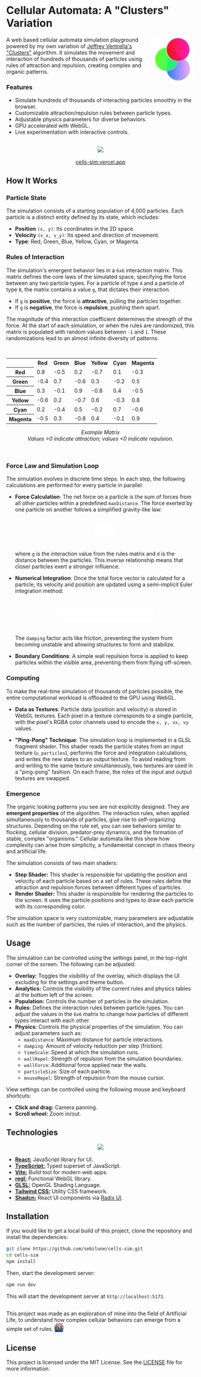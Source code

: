 # Cellular Automata: A "Clusters" Variation

<img src="./docs/assets/img/logo.png" alt="Cells Sim Logo" width="120" align="right" />

A web based cellular automata simulation playground powered by my own variation of [Jeffrey Ventrella's "Clusters"](http://www.ventrella.com/Clusters) algorithm. It simulates the movement and interaction of hundreds of thousands of particles using rules of attraction and repulsion, creating complex and organic patterns.

### Features

- Simulate hundreds of thousands of interacting particles smoothly in the browser.
- Customizable attraction/repulsion rules between particle types.
- Adjustable physics parameters for diverse behaviors.
- GPU accelerated with WebGL.
- Live experimentation with interactive controls.

##

<div align="center">
    <img src="./docs/assets/img/showcase.gif" auto>
    <p><a href="http://cells-sim.vercel.app">cells-sim.vercel.app</a></p>
</div>

## How It Works

### Particle State

The simulation consists of a starting population of 4,000 particles. Each particle is a distinct entity defined by its state, which includes:

- **Position** `(x, y)`: Its coordinates in the 2D space.
- **Velocity** `(v_x, v_y)`: Its speed and direction of movement.
- **Type**: Red, Green, Blue, Yellow, Cyan, or Magenta.

### Rules of Interaction

The simulation's emergent behavior lies in a `6x6` interaction matrix. This matrix defines the core laws of the simulated space, specifying the force between any two particle types. For a particle of type `A` and a particle of type `B`, the matrix contains a value `g`, that dictates their interaction.

- If `g` is **positive**, the force is **attractive**, pulling the particles together.
- If `g` is **negative**, the force is **repulsive**, pushing them apart.

The magnitude of this interaction coefficient determines the strength of the force. At the start of each simulation, or when the rules are randomized, this matrix is populated with random values between `-1` and `1`. These randomizations lead to an almost infinite diversity of patterns.

<br>
<div align="center">
<table>
  <tr>
    <th></th>
    <th>Red</th>
    <th>Green</th>
    <th>Blue</th>
    <th>Yellow</th>
    <th>Cyan</th>
    <th>Magenta</th>
  </tr>
  <tr>
    <th>Red</th>
    <td>0.8</td>
    <td>-0.5</td>
    <td>0.2</td>
    <td>-0.7</td>
    <td>0.1</td>
    <td>-0.3</td>
  </tr>
  <tr>
    <th>Green</th>
    <td>-0.4</td>
    <td>0.7</td>
    <td>-0.6</td>
    <td>0.3</td>
    <td>-0.2</td>
    <td>0.5</td>
  </tr>
  <tr>
    <th>Blue</th>
    <td>0.3</td>
    <td>-0.1</td>
    <td>0.9</td>
    <td>-0.8</td>
    <td>0.4</td>
    <td>-0.5</td>
  </tr>
  <tr>
    <th>Yellow</th>
    <td>-0.6</td>
    <td>0.2</td>
    <td>-0.7</td>
    <td>0.6</td>
    <td>-0.3</td>
    <td>0.8</td>
  </tr>
  <tr>
    <th>Cyan</th>
    <td>0.2</td>
    <td>-0.4</td>
    <td>0.5</td>
    <td>-0.2</td>
    <td>0.7</td>
    <td>-0.6</td>
  </tr>
  <tr>
    <th>Magenta</th>
    <td>-0.5</td>
    <td>0.3</td>
    <td>-0.8</td>
    <td>0.4</td>
    <td>-0.1</td>
    <td>0.9</td>
  </tr>
</table>
</div>
<p align="center"><em>Example Matrix<br>Values &gt;0 indicate attraction; values &lt;0 indicate repulsion.</em></p>
<br>

### Force Law and Simulation Loop

The simulation evolves in discrete time steps. In each step, the following calculations are performed for every particle in parallel:

- **Force Calculation**: The net force on a particle is the sum of forces from all other particles within a predefined `maxDistance`. The force exerted by one particle on another follows a simplified gravity-like law:

  <br>
  <div align="center">
    <img src="./docs/assets/img/force_calculation.png" alt="F = g / d"  />
  </div>
  <br>

  where `g` is the interaction value from the rules matrix and `d` is the distance between the particles. This inverse relationship means that closer particles exert a stronger influence.

- **Numerical Integration**: Once the total force vector is calculated for a particle, its velocity and position are updated using a semi-implicit Euler integration method:

  <br> 
  <div align="center">
    <img src="./docs/assets/img/numerical_integration_v_new.png" alt="v_new equation" />
    <br/>
    <img src="./docs/assets/img/numerical_integration_x_new.png" alt="x_new equation"  />
  </div>
  <br>

  The `damping` factor acts like friction, preventing the system from becoming unstable and allowing structures to form and stabilize.

- **Boundary Conditions**: A simple wall repulsion force is applied to keep particles within the visible area, preventing them from flying off-screen.

### Computing

To make the real-time simulation of thousands of particles possible, the entire computational workload is offloaded to the GPU using WebGL.

- **Data as Textures**: Particle data (position and velocity) is stored in WebGL textures. Each pixel in a texture corresponds to a single particle, with the pixel's RGBA color channels used to encode the `x, y, vx, vy` values.

- **"Ping-Pong" Technique**: The simulation loop is implemented in a GLSL fragment shader. This shader reads the particle states from an input texture (`u_particles`), performs the force and integration calculations, and writes the new states to an output texture. To avoid reading from and writing to the same texture simultaneously, two textures are used in a "ping-pong" fashion. On each frame, the roles of the input and output textures are swapped.

### Emergence

The organic looking patterns you see are not explicitly designed. They are **emergent properties** of the algorithm. The interaction rules, when applied simultaneously to thousands of particles, give rise to self-organizing structures. Depending on the rule set, you can see behaviors similar to flocking, cellular division, predator-prey dynamics, and the formation of stable, complex "organisms." Cellular automata like this show how complexity can arise from simplicity, a fundamental concept in chaos theory and artificial life.

<!-- TODO: Add a gallery of screenshots here -->

The simulation consists of two main shaders:

- **Step Shader:** This shader is responsible for updating the position and velocity of each particle based on a set of rules. These rules define the attraction and repulsion forces between different types of particles.
- **Render Shader:** This shader is responsible for rendering the particles to the screen. It uses the particle positions and types to draw each particle with its corresponding color.

The simulation space is very customizable, many parameters are adjustable such as the number of particles, the rules of interaction, and the physics.

## Usage

The simulation can be controlled using the settings panel, in the top-right corner of the screen. The following can be adjusted:

- **Overlay:** Toggles the visibility of the overlay, which displays the UI excluding for the settings and theme button.
- **Analytics:** Controls the visibility of the current rules and physics tables at the bottom left of the screen.
- **Population:** Controls the number of particles in the simulation.
- **Rules:** Defines the interaction rules between particle types. You can adjust the values in the `6x6` matrix to change how particles of different types interact with each other.
- **Physics:** Controls the physical properties of the simulation. You can adjust parameters such as:
  - `maxDistance`: Maximum distance for particle interactions.
  - `damping`: Amount of velocity reduction per step (friction).
  - `timeScale`: Speed at which the simulation runs.
  - `wallRepel`: Strength of repulsion from the simulation boundaries.
  - `wallForce`: Additional force applied near the walls.
  - `particleSize`: Size of each particle.
  - `mouseRepel`: Strength of repulsion from the mouse cursor.

View settings can be controlled using the following mouse and keyboard shortcuts:

- **Click and drag:** Camera panning.
- **Scroll wheel:** Zoom in/out.

## Technologies

<p align="center">
  <a href="https://github.com/sebilune">
    <img src="https://skillicons.dev/icons?i=vite,react,tailwind,ts,bun&perline=8" />
  </a>
</p>

- **[React:](https://react.dev/)** JavaScript library for UI.
- **[TypeScript:](https://www.typescriptlang.org/)** Typed superset of JavaScript.
- **[Vite:](https://vite.dev/)** Build tool for modern web apps.
- **[regl:](https://github.com/regl-project/regl)** Functional WebGL library.
- **[GLSL:](https://docs.gl/sl4/all)** OpenGL Shading Language.
- **[Tailwind CSS:](https://tailwindcss.com/)** Utility CSS framework.
- **[Shadcn:](https://ui.shadcn.com/)** React UI components via [Radix UI](https://www.radix-ui.com/).

## Installation

If you would like to get a local build of this project, clone the repository and install the dependencies:

```bash
git clone https://github.com/sebilune/cells-sim.git
cd cells-sim
npm install
```

Then, start the development server:

```bash
npm run dev
```

This will start the development server at `http://localhost:5173`.

##

This project was made as an exploration of mine into the field of Artificial Life, to understand how complex cellular behaviors can emerge from a simple set of rules. <img src="./docs/assets/img/peepo_heart.png" alt="Peepo Heart" width="24" height="24" style="vertical-align: text-bottom; display: inline;">

## License

This project is licensed under the MIT License. See the [LICENSE](./LICENSE) file for more information.
